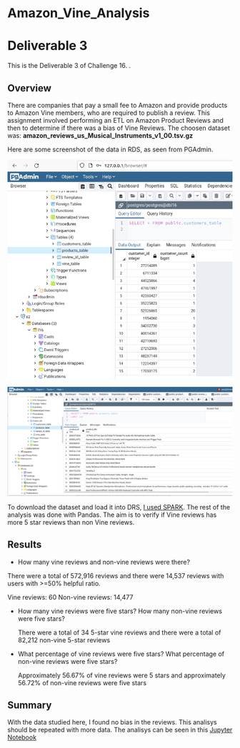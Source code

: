 # Amazon_Vine_Analysis
# Deliverable 3

This is the Deliverable 3 of Challenge 16.
.
## Overview

There are companies that pay a small fee to Amazon and provide products to Amazon Vine members, who are required to publish a review.
This assignment involved performing an ETL on Amazon Product Reviews and then to determine if there was a bias of Vine Reviews. 
The choosen dataset was: **amazon_reviews_us_Musical_Instruments_v1_00.tsv.gz**

Here are some screenshot of the data in RDS, as seen from PGAdmin.

![One table](Screenshot%20from%202021-09-18%2000-26-58.png)

![Another table](Screenshot%20from%202021-09-18%2000-27-31.png)

To download the dataset and load it into DRS, [I used SPARK](Amazon_Reviews_ETL.ipynb). The rest of the analysis was done with Pandas.
The aim is to verify if Vine reviews has more 5 star reviews than non Vine reviews.

## Results

* How many vine reviews and non-vine reviews were there?

There were a total of 572,916 reviews and there were 14,537 reviews with users with >=50% helpful ratio.
 
 Vine reviews: 60
 Non-vine reviews: 14,477
    
* How many vine reviews were five stars? How many non-vine reviews were five stars?

  There were a total of 34 5-star vine reviews and there were a total of 82,212 non-vine 5-star reviews
  
* What percentage of vine reviews were five stars? What percentage of non-vine reviews were five stars?

  Approximately 56.67% of vine reviews were 5 stars and approximately 56.72% of non-vine reviews were five stars

## Summary

With the data studied here, I found no bias in the reviews. This analisys should be repeated with more data.
The analisys can be seen in this [Jupyter Notebook](Vine_Review_Analysis.ipynb)
